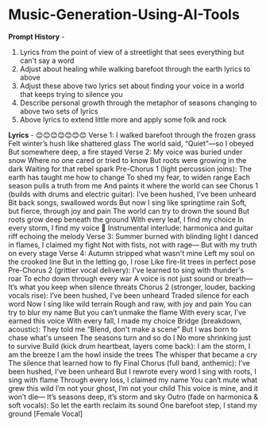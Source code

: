 # Music-Generation-Using-AI-Tools

**Prompt History** -
1. Lyrics from the point of view of a streetlight that sees everything but can't say a word 
2. Adjust about healing while walking barefoot through the earth lyrics to above
3. Adjust these above two lyrics set about finding your voice in a world that keeps trying to silence you
4. Describe personal growth through the metaphor of seasons changing to above two sets of lyrics
5. Above lyrics to extend little more and apply some folk and rock

**Lyrics** - 
😊😊😊😊😊😊😊
Verse 1:
I walked barefoot through the frozen grass
Felt winter’s hush like shattered glass
The world said, “Quiet”—so I obeyed
But somewhere deep, a fire stayed
Verse 2:
My voice was buried under snow
Where no one cared or tried to know
But roots were growing in the dark
Waiting for that rebel spark
Pre-Chorus 1 (light percussion joins):
The earth has taught me how to change
To shed my fear, to widen range
Each season pulls a truth from me
And paints it where the world can see
Chorus 1 (builds with drums and electric guitar):
I’ve been hushed, I’ve been unheard
Bit back songs, swallowed words
But now I sing like springtime rain
Soft, but fierce, through joy and pain
The world can try to drown the sound
But roots grow deep beneath the ground
With every leaf, I find my choice
In every storm, I find my voice
🎸 Instrumental interlude: harmonica and guitar riff echoing the melody
Verse 3:
Summer burned with blinding light
I danced in flames, I claimed my fight
Not with fists, not with rage—
But with my truth on every stage
Verse 4:
Autumn stripped what wasn't mine
Left my soul on the crooked line
But in the letting go, I rose
Like fire-lit trees in perfect pose
Pre-Chorus 2 (grittier vocal delivery):
I've learned to sing with thunder's roar
To echo down through every war
A voice is not just sound or breath—
It’s what you keep when silence threats
Chorus 2 (stronger, louder, backing vocals rise):
I’ve been hushed, I’ve been unheard
Traded silence for each word
Now I sing like wild terrain
Rough and raw, with joy and pain
You can try to blur my name
But you can’t unmake the flame
With every scar, I’ve earned this voice
With every fall, I made my choice
Bridge (breakdown, acoustic):
They told me “Blend, don't make a scene”
But I was born to chase what's unseen
The seasons turn and so do I
No more shrinking just to survive
Build (kick drum heartbeat, layers come back):
I am the storm, I am the breeze
I am the howl inside the trees
The whisper that became a cry
The silence that learned how to fly
Final Chorus (full band, anthemic):
I’ve been hushed, I’ve been unheard
But I rewrote every word
I sing with roots, I sing with flame
Through every loss, I claimed my name
You can’t mute what grew this wild
I’m not your ghost, I’m not your child
This voice is mine, and it won’t die—
It’s seasons deep, it’s storm and sky
Outro (fade on harmonica & soft vocals):
So let the earth reclaim its sound
One barefoot step, I stand my ground
[Female Vocal]  
